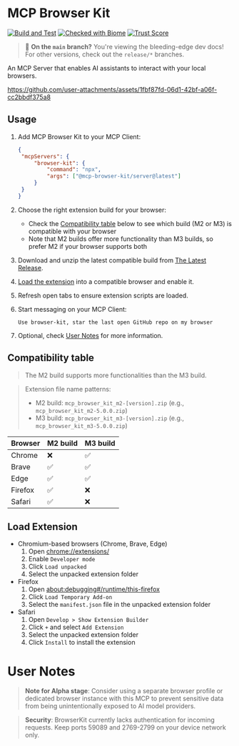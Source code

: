 # MCP Browser Kit

[![Build and Test](https://github.com/ndthanhdev/mcp-browser-kit/actions/workflows/build-test.yml/badge.svg)](https://github.com/ndthanhdev/mcp-browser-kit/actions/workflows/build-test.yml)
[![Checked with Biome](https://img.shields.io/badge/Checked_with-Biome-60a5fa?style=flat&logo=biome)](https://biomejs.dev)
[![Trust Score](https://archestra.ai/mcp-catalog/api/badge/quality/ndthanhdev/mcp-browser-kit)](https://archestra.ai/mcp-catalog/ndthanhdev__mcp-browser-kit)

> 🚀 **On the `main` branch?** You're viewing the bleeding-edge dev docs! For other versions, check out the `release/*` branches.

An MCP Server that enables AI assistants to interact with your local browsers.

https://github.com/user-attachments/assets/1fbf87fd-06d1-42bf-a06f-cc2bbdf375a8

## Usage

1. Add MCP Browser Kit to your MCP Client:

   ```json
   {
   	"mcpServers": {
   		"browser-kit": {
   			"command": "npx",
   			"args": ["@mcp-browser-kit/server@latest"]
   		}
   	}
   }
   ```

2. Choose the right extension build for your browser:

   - Check the [Compatibility table](#compatibility-table) below to see which build (M2 or M3) is compatible with your browser
   - Note that M2 builds offer more functionality than M3 builds, so prefer M2 if your browser supports both

3. Download and unzip the latest compatible build from [The Latest Release](https://github.com/ndthanhdev/mcp-browser-kit/releases/latest).

4. [Load the extension](#load-extension) into a compatible browser and enable it.

5. Refresh open tabs to ensure extension scripts are loaded.

6. Start messaging on your MCP Client:

   ```
   Use browser-kit, star the last open GitHub repo on my browser
   ```

7. Optional, check [User Notes](#user-notes) for more information.

## Compatibility table

> The M2 build supports more functionalities than the M3 build.

> Extension file name patterns:
>
> - M2 build: `mcp_browser_kit_m2-[version].zip` (e.g., `mcp_browser_kit_m2-5.0.0.zip`)
> - M3 build: `mcp_browser_kit_m3-[version].zip` (e.g., `mcp_browser_kit_m3-5.0.0.zip`)

| Browser | M2 build | M3 build |
| ------- | -------- | -------- |
| Chrome  | ❌       | ✅       |
| Brave   | ✅       | ✅       |
| Edge    | ✅       | ✅       |
| Firefox | ✅       | ❌       |
| Safari  | ✅       | ❌       |

## Load Extension

- Chromium-based browsers (Chrome, Brave, Edge)
  1.  Open [chrome://extensions/](chrome://extensions/)
  2.  Enable `Developer mode`
  3.  Click `Load unpacked`
  4.  Select the unpacked extension folder
- Firefox
  1.  Open [about:debugging#/runtime/this-firefox](about:debugging#/runtime/this-firefox)
  2.  Click `Load Temporary Add-on`
  3.  Select the `manifest.json` file in the unpacked extension folder
- Safari
  1.  Open `Develop > Show Extension Builder`
  2.  Click `+` and select `Add Extension`
  3.  Select the unpacked extension folder
  4.  Click `Install` to install the extension

# User Notes

> **Note for Alpha stage**: Consider using a separate browser profile or dedicated browser instance with this MCP to prevent sensitive data from being unintentionally exposed to AI model providers.

> **Security**: BrowserKit currently lacks authentication for incoming requests. Keep ports 59089 and 2769-2799 on your device network only.
